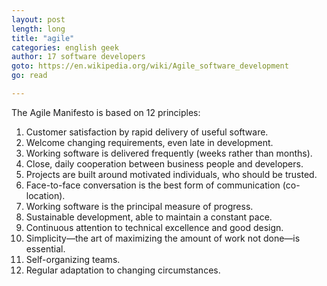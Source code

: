 ```yaml
---
layout: post
length: long
title: "agile"
categories: english geek
author: 17 software developers
goto: https://en.wikipedia.org/wiki/Agile_software_development
go: read

---
```


The Agile Manifesto is based on 12 principles<!-- more -->:

1. Customer satisfaction by rapid delivery of useful software.
2. Welcome changing requirements, even late in development.
3. Working software is delivered frequently (weeks rather than months).
4. Close, daily cooperation between business people and developers.
5. Projects are built around motivated individuals, who should be trusted.
6. Face-to-face conversation is the best form of communication (co-location).
7. Working software is the principal measure of progress.
8. Sustainable development, able to maintain a constant pace.
9. Continuous attention to technical excellence and good design.
10. Simplicity—the art of maximizing the amount of work not done—is essential.
11. Self-organizing teams.
12. Regular adaptation to changing circumstances.
